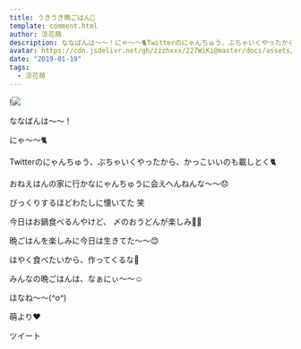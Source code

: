 ```yaml
---
title: うきうき晩ごはん🍲
template: comment.html
author: 涼花萌
description: ななばんは〜〜！にゃ〜〜🐈Twitterのにゃんちゅう、ぶちゃいくやったから、かっこいいのも載しとく🐈おねえはんの家に行かなにゃんちゅうに会えへんねんな〜〜😞び...
avatar: https://cdn.jsdelivr.net/gh/zzzhxxx/227WiKi@master/docs/assets/photo/avatar/moe.jpg
date: "2019-01-19"
tags:
  - 涼花萌
---
```


!![](https://cdn.jsdelivr.net/gh/227WiKi/227WiKi-image@master/blog-image/moe-2019-01-19_1.jpg)






ななばんは〜〜！




にゃ〜〜🐈






Twitterのにゃんちゅう、ぶちゃいくやったから、かっこいいのも載しとく🐈




おねえはんの家に行かなにゃんちゅうに会えへんねんな〜〜😞


びっくりするほどわたしに懐いてた 笑







今日はお鍋食べるんやけど、
〆のおうどんが楽しみ💓💓


晩ごはんを楽しみに今日は生きてた〜〜😊


はやく食べたいから、作ってくるな🍲






みんなの晩ごはんは、なぁにぃ〜〜☺️







ほなね〜〜(*^o^*)



萌より❤︎


ツイート



